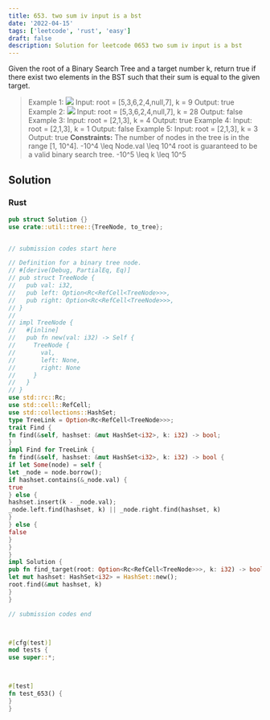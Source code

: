 ```yaml
---
title: 653. two sum iv input is a bst
date: '2022-04-15'
tags: ['leetcode', 'rust', 'easy']
draft: false
description: Solution for leetcode 0653 two sum iv input is a bst
---
```




Given the root of a Binary Search Tree and a target number k, return true if there exist two elements in the BST such that their sum is equal to the given target.



>   Example 1:
>   ![](https://assets.leetcode.com/uploads/2020/09/21/sum_tree_1.jpg)
>   Input: root <TeX>=</TeX> [5,3,6,2,4,null,7], k <TeX>=</TeX> 9
>   Output: true
>   Example 2:
>   ![](https://assets.leetcode.com/uploads/2020/09/21/sum_tree_2.jpg)
>   Input: root <TeX>=</TeX> [5,3,6,2,4,null,7], k <TeX>=</TeX> 28
>   Output: false
>   Example 3:
>   Input: root <TeX>=</TeX> [2,1,3], k <TeX>=</TeX> 4
>   Output: true
>   Example 4:
>   Input: root <TeX>=</TeX> [2,1,3], k <TeX>=</TeX> 1
>   Output: false
>   Example 5:
>   Input: root <TeX>=</TeX> [2,1,3], k <TeX>=</TeX> 3
>   Output: true
**Constraints:**
>   	The number of nodes in the tree is in the range [1, 10^4].
>   	-10^4 <TeX>\leq</TeX> Node.val <TeX>\leq</TeX> 10^4
>   	root is guaranteed to be a valid binary search tree.
>   	-10^5 <TeX>\leq</TeX> k <TeX>\leq</TeX> 10^5


## Solution


### Rust
```rust
pub struct Solution {}
use crate::util::tree::{TreeNode, to_tree};


// submission codes start here

// Definition for a binary tree node.
// #[derive(Debug, PartialEq, Eq)]
// pub struct TreeNode {
//   pub val: i32,
//   pub left: Option<Rc<RefCell<TreeNode>>>,
//   pub right: Option<Rc<RefCell<TreeNode>>>,
// }
//
// impl TreeNode {
//   #[inline]
//   pub fn new(val: i32) -> Self {
//     TreeNode {
//       val,
//       left: None,
//       right: None
//     }
//   }
// }
use std::rc::Rc;
use std::cell::RefCell;
use std::collections::HashSet;
type TreeLink = Option<Rc<RefCell<TreeNode>>>;
trait Find {
fn find(&self, hashset: &mut HashSet<i32>, k: i32) -> bool;
}
impl Find for TreeLink {
fn find(&self, hashset: &mut HashSet<i32>, k: i32) -> bool {
if let Some(node) = self {
let _node = node.borrow();
if hashset.contains(&_node.val) {
true
} else {
hashset.insert(k - _node.val);
_node.left.find(hashset, k) || _node.right.find(hashset, k)
}
} else {
false
}
}
}
impl Solution {
pub fn find_target(root: Option<Rc<RefCell<TreeNode>>>, k: i32) -> bool {
let mut hashset: HashSet<i32> = HashSet::new();
root.find(&mut hashset, k)
}
}

// submission codes end



#[cfg(test)]
mod tests {
use super::*;



#[test]
fn test_653() {
}
}

```

